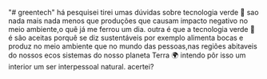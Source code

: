 "# greentech" 
há pesquisei tirei umas dúvidas sobre tecnologia verde 💚 sao nada mais nada menos que produções que causam impacto negativo no meio ambiente,o quê já me ferrou um dia. 
outra é que a tecnologia verde 💚 é são aceitas porquê se diz sustentáveis por exemplo alimenta bocas e produz no meio ambiente que no mundo das pessoas,nas regiões abitaveis do nossos ecos sistemas do nosso planeta Terra 🌍 intendo pôr isso um interior um ser interpessoal natural. acertei?

